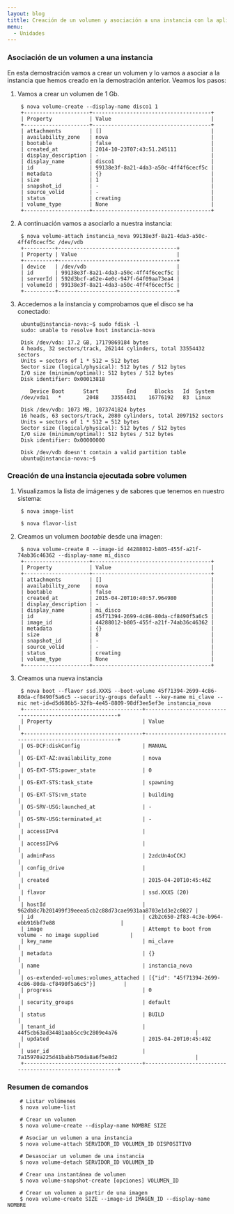 ```yaml
---
layout: blog
tittle: Creación de un volumen y asociación a una instancia con la aplicación nova
menu:
  - Unidades
---
```


### Asociación de un volumen a una instancia

En esta demostración vamos a crear un volumen y lo vamos a asociar a la instancia que hemos creado en la demostración anterior. Veamos los pasos:

1. Vamos a crear un volumen de 1 Gb.

		$ nova volume-create --display-name disco1 1
		+---------------------+--------------------------------------+
		| Property            | Value                                |
		+---------------------+--------------------------------------+
		| attachments         | []                                   |
		| availability_zone   | nova                                 |
		| bootable            | false                                |
		| created_at          | 2014-10-23T07:43:51.245111           |
		| display_description | -                                    |
		| display_name        | disco1                               |
		| id                  | 99138e3f-8a21-4da3-a50c-4ff4f6cecf5c |
		| metadata            | {}                                   |
		| size                | 1                                    |
		| snapshot_id         | -                                    |
		| source_volid        | -                                    |
		| status              | creating                             |
		| volume_type         | None                                 |
		+---------------------+--------------------------------------+

2. A continuación vamos a asociarlo a nuestra instancia:

		$ nova volume-attach instancia_nova 99138e3f-8a21-4da3-a50c-4ff4f6cecf5c /dev/vdb
		+----------+--------------------------------------+
		| Property | Value                                |
		+----------+--------------------------------------+
		| device   | /dev/vdb                             |
		| id       | 99138e3f-8a21-4da3-a50c-4ff4f6cecf5c |
		| serverId | 592d3bcf-a62e-4e0c-947f-64f09aa73ea4 |
		| volumeId | 99138e3f-8a21-4da3-a50c-4ff4f6cecf5c |
		+----------+--------------------------------------+

3. Accedemos a la instancia y comprobamos que el disco se ha conectado:

		ubuntu@instancia-nova:~$ sudo fdisk -l
		sudo: unable to resolve host instancia-nova		

		Disk /dev/vda: 17.2 GB, 17179869184 bytes
		4 heads, 32 sectors/track, 262144 cylinders, total 33554432 sectors
		Units = sectors of 1 * 512 = 512 bytes
		Sector size (logical/physical): 512 bytes / 512 bytes
		I/O size (minimum/optimal): 512 bytes / 512 bytes
		Disk identifier: 0x00013818		

		   Device Boot      Start         End      Blocks   Id  System
		/dev/vda1   *        2048    33554431    16776192   83  Linux		

		Disk /dev/vdb: 1073 MB, 1073741824 bytes
		16 heads, 63 sectors/track, 2080 cylinders, total 2097152 sectors
		Units = sectors of 1 * 512 = 512 bytes
		Sector size (logical/physical): 512 bytes / 512 bytes
		I/O size (minimum/optimal): 512 bytes / 512 bytes
		Disk identifier: 0x00000000		

		Disk /dev/vdb doesn't contain a valid partition table
		ubuntu@instancia-nova:~$ 

### Creación de una instancia ejecutada sobre volumen

1. Visualizamos la lista de imágenes y de sabores que tenemos en nuestro sistema:

		$ nova image-list

		$ nova flavor-list

2. Creamos un volumen *bootable* desde una imagen:

		$ nova volume-create 8 --image-id 44288012-b805-455f-a21f-74ab36c46362 --display-name mi_disco
		+---------------------+--------------------------------------+
		| Property            | Value                                |
		+---------------------+--------------------------------------+
		| attachments         | []                                   |
		| availability_zone   | nova                                 |
		| bootable            | false                                |
		| created_at          | 2015-04-20T10:40:57.964980           |
		| display_description | -                                    |
		| display_name        | mi_disco                             |
		| id                  | 45f71394-2699-4c86-80da-cf8490f5a6c5 |
		| image_id            | 44288012-b805-455f-a21f-74ab36c46362 |
		| metadata            | {}                                   |
		| size                | 8                                    |
		| snapshot_id         | -                                    |
		| source_volid        | -                                    |
		| status              | creating                             |
		| volume_type         | None                                 |
		+---------------------+--------------------------------------+


		

3. Creamos una nueva instancia

		$ nova boot --flavor ssd.XXXS --boot-volume 45f71394-2699-4c86-80da-cf8490f5a6c5 --security-groups default --key-name mi_clave --nic net-id=d5d686b5-32fb-4e45-8809-98df3ee5ef3e instancia_nova
		+--------------------------------------+----------------------------------------------------------+
		| Property                             | Value                                                    |
		+--------------------------------------+----------------------------------------------------------+
		| OS-DCF:diskConfig                    | MANUAL                                                   |
		| OS-EXT-AZ:availability_zone          | nova                                                     |
		| OS-EXT-STS:power_state               | 0                                                        |
		| OS-EXT-STS:task_state                | spawning                                                 |
		| OS-EXT-STS:vm_state                  | building                                                 |
		| OS-SRV-USG:launched_at               | -                                                        |
		| OS-SRV-USG:terminated_at             | -                                                        |
		| accessIPv4                           |                                                          |
		| accessIPv6                           |                                                          |
		| adminPass                            | 2zdcUn4oCCKJ                                             |
		| config_drive                         |                                                          |
		| created                              | 2015-04-20T10:45:46Z                                     |
		| flavor                               | ssd.XXXS (20)                                            |
		| hostId                               | 962db8c7b201499f39eeea5cb2c88d73cae9931aa8703e1d3e2c8027 |
		| id                                   | c2b2c650-2f83-4c3e-b964-ebb916bf7e88                     |
		| image                                | Attempt to boot from volume - no image supplied          |
		| key_name                             | mi_clave                                                 |
		| metadata                             | {}                                                       |
		| name                                 | instancia_nova                                           |
		| os-extended-volumes:volumes_attached | [{"id": "45f71394-2699-4c86-80da-cf8490f5a6c5"}]         |
		| progress                             | 0                                                        |
		| security_groups                      | default                                                  |
		| status                               | BUILD                                                    |
		| tenant_id                            | 44f5cb63ad34481aab5cc9c2809e4a76                         |
		| updated                              | 2015-04-20T10:45:49Z                                     |
		| user_id                              | 7a15970a225d41babb750da8a6f5e8d2                         |
		+--------------------------------------+----------------------------------------------------------+


### Resumen de comandos

		# Listar volúmenes
		$ nova volume-list		

		# Crear un volumen
		$ nova volume-create --display-name NOMBRE SIZE		

		# Asociar un volumen a una instancia
		$ nova volume-attach SERVIDOR_ID VOLUMEN_ID DISPOSITIVO		

		# Desasociar un volumen de una instancia
		$ nova volume-detach SERVIDOR_ID VOLUMEN_ID		

		# Crear una instantánea de volumen
		$ nova volume-snapshot-create [opciones] VOLUMEN_ID

		# Crear un volumen a partir de una imagen
		$ nova volume-create SIZE --image-id IMAGEN_ID --display-name NOMBRE


